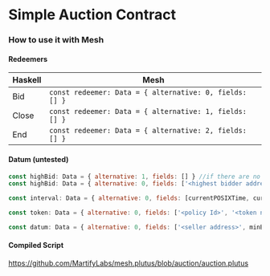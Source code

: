 # Simple Auction Contract

### How to use it with Mesh
#### Redeemers
| Haskell | Mesh                                                  |
|---------|-------------------------------------------------------|
| Bid     | `const redeemer: Data = { alternative: 0, fields: [] }` |
| Close   | `const redeemer: Data = { alternative: 1, fields: [] }` |
| End     | `const redeemer: Data = { alternative: 2, fields: [] }` |


#### Datum (untested)
```javascript
const highBid: Data = { alternative: 1, fields: [] } //if there are no bids
const highBid: Data = { alternative: 0, fields: ['<highest bidder address>', gighestBid] } //if there is a bid

const interval: Data = { alternative: 0, fields: [currentPOSIXTime, currentPOSIXTime + intervalLength] }

const token: Data = { alternative: 0, fields: ['<policy Id>', '<token name in hex>'] }

const datum: Data = { alternative: 0, fields: ['<seller address>', minBid, highBid, interval, token] };
```

#### Compiled Script
https://github.com/MartifyLabs/mesh.plutus/blob/auction/auction.plutus
